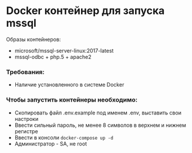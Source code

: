 # Docker контейнер для запуска mssql
  Образы контейнеров:
   * microsoft/mssql-server-linux:2017-latest
   * mssql-odbc + php.5 + apache2
### Требования:
   * Наличие установленного в системе Docker

### Чтобы запустить контейнеры необходимо:
   * Скопировать файл .env.example под именем .env, выставить свои настроки
   * Ввести сильный пароль, не менее 8 символов в  верхнем и нижнем регистре
   * Ввести в консоли `docker-compose up -d`
   * Администратор - SA, не root

